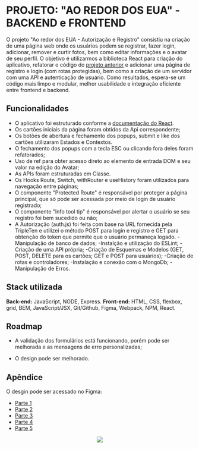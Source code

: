 # PROJETO: "AO REDOR DOS EUA" - BACKEND e FRONTEND

O projeto "Ao redor dos EUA - Autorização e Registro" consistiu na criação de uma página web onde os usuários podem se registrar, fazer login, adicionar, remover e curtir fotos, bem como editar informações e o avatar de seu perfil. O objetivo é utilizarmos a biblioteca React para criação do aplicativo, refatorar o código do [projeto anterior](https://github.com/VitorFGuimaraes/web_project_around) e adicionar uma página de registro e login (com rotas protegidas), bem como  a criação de um servidor com uma API e autenticação de usuário. Como resultados, espera-se um código mais limpo e modular, melhor usabilidade e integração eficiente entre frontend e backend.

## Funcionalidades

- O aplicativo foi estruturado conforme a [documentação do React](https://pt-br.legacy.reactjs.org/docs/getting-started.html).
- Os cartões iniciais da página foram obtidos da Api correspondente;
- Os botões de abertura e fechamento dos popups, submit e like dos cartões utilizaram Estados e Contextos.
- O fechamento dos popups com a tecla ESC ou clicando fora deles foram refatorados;
- Uso de ref para obter acesso direto ao elemento de entrada DOM e seu valor na edição do Avatar;
- As APIs foram estruturadas em Classe.
- Os Hooks Route, Switch, withRouter e useHistory foram utilizados para navegação entre páginas;
- O componente "Protected Route" é responsável por proteger a página principal, que só pode ser acessada por meio de login de usuário registrado;
- O componente "Info tool tip" é responsável por alertar o usuário se seu registro foi bem sucedido ou não;
- A Autorização (auth.js) foi feita com base na URL fornecida pela TripleTen e utilizei o método POST para login e registro e GET para obtenção do token que permite que o usuário permaneça logado.
-Manipulação de banco de dados;
-Instalção e utilização do ESLint;
-Criação de uma API própria;
-Criação de Esquemas e Modelos (GET, POST, DELETE para os cartões; GET e POST para usuários);
-Criação de rotas e controladores;
-Instalação e conexão com o MongoDb;
-Manipulação de Erros.


## Stack utilizada

**Back-end:** JavaScript, NODE, Express.
**Front-end:**  HTML, CSS, flexbox, grid, BEM, JavaScript/JSX, Git/Github, Figma, Webpack, NPM, React.



## Roadmap

- A validação dos formulários está funcionando, porém pode ser melhorada e as mensagens de erro personalizadas;

- O design pode ser melhorado.



## Apêndice

O desgin pode ser acessado no Figma:

- [Parte 1](https://www.figma.com/file/e0lUDoBuWEsFCJ9OQKHypo/Web_Brief_Sprint_5_PT-%7C-Ao-redor-dos-EUA.-%7C-desktop-%2B-mobile?type=design&node-id=0-1&t=KyUBYZhXDZZEHVx0-0)
- [Parte 2](https://www.figma.com/file/UEBC9WrjCqc74O4zfGn8ed/Web_Brief_Sprint_6_PT-%7C-Ao-redor-dos-E.U.A-%7C-desktop-%2B-mobile?type=design&node-id=0-1&t=IdrQyUMIy52wetOb-0)
- [Parte 3](https://www.figma.com/file/2lYBAAE2NJmfoD2q5j710S/Web_Brief_Sprint_6_PT-%7C-Ao-redor-dos-E.U.A?t=f6ckDy1M3pWAFXOf-0)
- [Parte 4](https://www.figma.com/file/zOeMl6rkzkNbETDtm9zohh/Web_Brief_Sprint_10_PT-%7C-JavaScript-Aplic%C3%A1vel?type=design&node-id=0-1&t=4oeZcqTjICWlGugo-0)
- [Parte 5](https://www.figma.com/file/YrtMoHGfwML1yeN5DfWEq3/Web_Brief_Sprint_15_PT-%7C-Registro-e-autoriza%C3%A7%C3%A3o?type=design&node-id=1-78&mode=design&t=hwoqMk9ct8gW4UuY-0)




<div align="center"><img src="https://nexax.in/wp-content/uploads/2020/11/giphy.gif" /></div>
